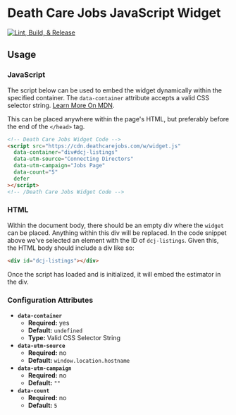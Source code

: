 # Death Care Jobs JavaScript Widget

[![Lint, Build, & Release](https://github.com/disruptmedia/dcj-widget/actions/workflows/lint-and-release.yml/badge.svg?branch=main)](https://github.com/disruptmedia/dcj-widget/actions/workflows/lint-and-release.yml)

## Usage

### JavaScript

The script below can be used to embed the widget dynamically within the specified container. The `data-container` attribute accepts a valid CSS selector string. [Learn More On MDN](https://developer.mozilla.org/en-US/docs/Web/API/Document/querySelector#parameters).

This can be placed anywhere within the page's HTML, but preferably before the end of the `</head>` tag.

```html
<!-- Death Care Jobs Widget Code -->
<script src="https://cdn.deathcarejobs.com/w/widget.js"
  data-container="div#dcj-listings"
  data-utm-source="Connecting Directors"
  data-utm-campaign="Jobs Page"
  data-count="5"
  defer
></script>
<!-- /Death Care Jobs Widget Code -->
```

### HTML

Within the document body, there should be an empty div where the `widget` can be placed. Anything within this div will be replaced. In the code snippet above we've selected an element with the ID of `dcj-listings`. Given this, the HTML body should include a div like so:

```html
<div id="dcj-listings"></div>
```

Once the script has loaded and is initialized, it will embed the estimator in the div.

### Configuration Attributes

* **`data-container`**
  * **Required:** yes
  * **Default:** `undefined`
  * **Type:** Valid CSS Selector String
* **`data-utm-source`**
  * **Required:** no
  * **Default:** `window.location.hostname`
* **`data-utm-campaign`**
  * **Required:** no
  * **Default:** `""`
* **`data-count`**
  * **Required:** no
  * **Default:** `5`
